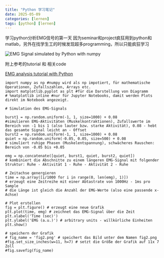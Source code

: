 ```yaml
---
title: "Python 学习笔记"
date: 2025-05-09
categories: [lernen]
tags: [python] [lernen]
---
```



学习python分析EMG信号的第一天
因为seminar和project疯狂用到python和matlab，另外在找学生工的时候发现超多programming，所以只能疯狂学习

![EMG Signal simulated by Python with numpy](https://cdn.jsdelivr.net/gh/idadayi/Blogimage@main/Markdownfig2.png)

附上参考的tutorial 和 相关code

[EMG analysis tutorial with Python](https://scientificallysound.org/2016/08/11/python-analysing-emg-signals-part-1/)

```
import numpy as np #numpy wird als np impotiert, für mathematische Operationen, Zufallszahlen, Arrays etc.
import matplotlib.pyplot as plt #für die Darstellung von Diagramm
# %matplotlib inline #nur für Jupyter Notebooks, damit werden Plots direkt im Notebook angezeigt.

# Simulation des EMG-Signals

burst1 = np.random.uniform(-1, 1, size=1000) + 0.08 
#simulieren EMG-Aktivitäten (Muskelkontraktionen), Zufallswerte im Bereich von -1 bis 1 (also lauter bzw. starke Aktivität), 0.08 - hebt das gesamte Signal leicht an - Offset
burst2 = np.random.uniform(-1, 1, size=1000) + 0.08
quiet = np.random.uniform(-0.05, 0.05, size=500) + 0.08
# simuliert ruhige Phasen (Muskelentspannung), schwächeres Rauschen: Bereich von -0.05 bis +0.05

emg = np.concatenate([quiet, burst1, quiet, burst2, quiet])
# kombiniert die Abschnitte zu einem längeren EMG-Signal mit folgender Struktur: Ruhe - Aktivität 1 - Ruhe - Aktivität 2 - Ruhe

# Zeitachse genergieren
time = np.array([i/1000 for i in range(0, len(emg), 1)])
# erzeugt eine Zeitreihe mit einer Abtastrate von 1000Hz - 1ms pro Sample
# die Länge ist gleich die Anzahl der EMG-Werte (also eine passende x-Achse)

# Plot erstellen
fig = plt.figure() # erzeugt eine neue Grafik
plt.plot(time, emg) # zeichnet das EMG-Signal über die Zeit
plt.xlabel('Time (sec)')
plt.ylabel('EMG (a.u.)') # arbitrary units - willkürliche Einheiten
plt.show()

# speichern der Grafik
# fig_name = 'fig2.png' # speichert das Bild unter dem Namen fig2.png
#fig.set_size_inches(w=11, h=7) # setzt die Größe der Grafik auf 11x 7 Zoll
#fig.savefig(fig_name)

```

